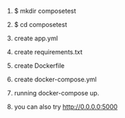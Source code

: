 1. $ mkdir composetest

2. $ cd composetest

3. create app.yml

4. create requirements.txt

5. create Dockerfile

6. create docker-compose.yml

7. running docker-compose up.

8. you can also try http://0.0.0.0:5000
